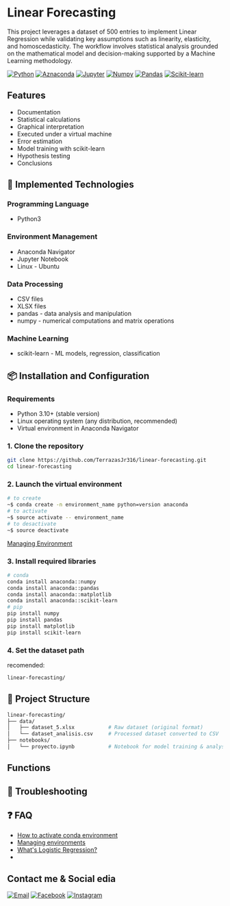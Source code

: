 # Linear Forecasting

This project leverages a dataset of 500 entries to implement Linear Regression while validating key assumptions such as linearity, elasticity, and homoscedasticity. The workflow involves statistical analysis grounded on the mathematical model and decision-making supported by a Machine Learning methodology.

[![Python](https://img.shields.io/badge/Python-V3.10+-%233776AB?style=for-the-badge&logo=python&logoColor=white&labelColor=101010)](https://www.python.org/downloads/release/python-31014/)
[![Aznaconda](https://img.shields.io/badge/Anaconda-V2.6+-%2344A833?style=for-the-badge&logo=anaconda&logoColor=white&labelColor=101010)](https://www.anaconda.com/docs/getting-started/getting-started)
[![Jupyter](https://img.shields.io/badge/jupyter%20notebook-V7.3+-%23F37626?style=for-the-badge&logo=jupyter&logoColor=white&labelColor=101010)](https://jupyter-notebook.readthedocs.io/en/latest/notebook.html)
[![Numpy](https://img.shields.io/badge/Numpy-V2.2+-%23013243?style=for-the-badge&logo=numpy&logoColor=white&labelColor=101010)](https://numpy.org/install/)
[![Pandas](https://img.shields.io/badge/Pandas-V2.2+-%23150458?style=for-the-badge&logo=pandas&logoColor=white&labelColor=101010)](https://pandas.pydata.org/docs/getting_started/install.html)
[![Scikit-learn](https://img.shields.io/badge/Scikit%20learn-V1.6+-%23F7931E?style=for-the-badge&logo=scikit-learn&logoColor=white&labelColor=101010)](https://scikit-learn.org/stable/install.html)

## Features

* Documentation
* Statistical calculations
* Graphical interpretation
* Executed under a virtual machine
* Error estimation
* Model training with scikit-learn
* Hypothesis testing
* Conclusions

## 🚀 Implemented Technologies

### Programming Language

* Python3

### Environment Management

* Anaconda Navigator
* Jupyter Notebook
* Linux - Ubuntu

### Data Processing

* CSV files
* XLSX files
* pandas - data analysis and manipulation
* numpy - numerical computations and matrix operations

### Machine Learning

* scikit-learn - ML models, regression, classification

## 📦 Installation and Configuration

### Requirements

* Python 3.10+ (stable version)
* Linux operating system (any distribution, recommended)
* Virtual environment in Anaconda Navigator

### 1. Clone the repository

```bash
git clone https://github.com/TerrazasJr316/linear-forecasting.git
cd linear-forecasting
```

### 2. Launch the virtual environment

```bash
# to create
~$ conda create -n environment_name python=version anaconda
# to activate
~$ source activate -- environment_name
# to desactivate
~$ source deactivate
```

[Managing Environment](https://www.anaconda.com/docs/tools/anaconda-navigator/tutorials/manage-environments)

### 3. Install required libraries

```bash
# conda
conda install anaconda::numpy
conda install anaconda::pandas
conda install anaconda::matplotlib
conda install anaconda::scikit-learn
# pip
pip install numpy
pip install pandas
pip install matplotlib
pip install scikit-learn
```

### 4. Set the dataset path

recomended:

```bash
linear-forecasting/
```

## 📁 Project Structure

```sh
linear-forecasting/
├── data/
│   ├── dataset_5.xlsx           # Raw dataset (original format)
│   └── dataset_analisis.csv     # Processed dataset converted to CSV
├── notebooks/
│   └── proyecto.ipynb           # Notebook for model training & analysis

```

## Functions

## 🐛 Troubleshooting

## ❓ FAQ

* [How to activate conda environment](https://es.stackoverflow.com/questions/335525/como-activar-conda-environment/339487#339487)
* [Managing environments](https://www.anaconda.com/docs/tools/anaconda-navigator/tutorials/manage-environments)
* [What's Logistic Regression?](https://www.ibm.com/mx-es/think/topics/logistic-regression)
* 

## Contact me & Social edia

[![Email](https://img.shields.io/badge/Gmail-terrazasjosue0%40gmail.com-EA4335?style=for-the-badge&logo=Gmail&logoColor=white&labelColor=101010)](mailto:terrazasjosue0@gmail.com)
[![Facebook](https://img.shields.io/badge/Facebook-%40Josu%C3%A9_Terrazas-0866FF?style=for-the-badge&logo=Facebook&logoColor=withe&labelColor=101010)](https://facebook.com/josue.terrazasmendoza)
[![Instagram](https://img.shields.io/badge/Instagram-%40jos__mdz316-E4405F?style=for-the-badge&logo=Instagram&logoColor=white&labelColor=101010)](https://instagram.com/jos_mdz316/)

